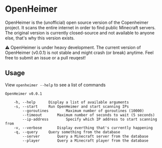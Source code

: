 # OpenHeimer
OpenHeimer is the (unofficial) open source version of the Copenheimer project. It scans the entire internet in order to find public Minecraft servers. The original version is currently closed-source and not available to anyone else, that's why this version exists.

:warning: OpenHeimer is under heavy development. The current version of OpenHeimer (v0.0.1) is not stable and might crash (or break) anytime. Feel free to submit an issue or a pull reuqest!

## Usage
View `openheimer --help` to see a list of commands
```
OpenHeimer v0.0.1

	-h, --help		Display a list of available arguments
	-s, --start		Run OpenHeimer and start scanning IPs
		--goroutines		Maximum number of goroutines (10000)
		--timeout		Maximum number of seconds to wait (5 seconds)
		--ip-address		Specify which IP address to start scanning from
	-v, --verbose		Display everthing that's currently happening
	-q, --query		Query something from the database
		--server		Query a Minecraft server from the database
		--player		Query a Minecraft player from the database
```

